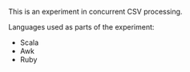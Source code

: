 This is an experiment in concurrent CSV processing.

Languages used as parts of the experiment:

- Scala
- Awk
- Ruby
